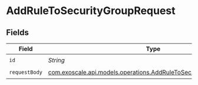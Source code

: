 # AddRuleToSecurityGroupRequest


## Fields

| Field                                                                                                                                | Type                                                                                                                                 | Required                                                                                                                             | Description                                                                                                                          |
| ------------------------------------------------------------------------------------------------------------------------------------ | ------------------------------------------------------------------------------------------------------------------------------------ | ------------------------------------------------------------------------------------------------------------------------------------ | ------------------------------------------------------------------------------------------------------------------------------------ |
| `id`                                                                                                                                 | *String*                                                                                                                             | :heavy_check_mark:                                                                                                                   | N/A                                                                                                                                  |
| `requestBody`                                                                                                                        | [com.exoscale.api.models.operations.AddRuleToSecurityGroupRequestBody](../../models/operations/AddRuleToSecurityGroupRequestBody.md) | :heavy_check_mark:                                                                                                                   | N/A                                                                                                                                  |